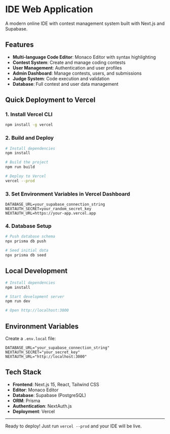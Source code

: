 # IDE Web Application

A modern online IDE with contest management system built with Next.js and Supabase.

## Features

- **Multi-language Code Editor**: Monaco Editor with syntax highlighting
- **Contest System**: Create and manage coding contests
- **User Management**: Authentication and user profiles
- **Admin Dashboard**: Manage contests, users, and submissions
- **Judge System**: Code execution and validation
- **Database**: Full contest and user data management

## Quick Deployment to Vercel

### 1. Install Vercel CLI
```bash
npm install -g vercel
```

### 2. Build and Deploy
```bash
# Install dependencies
npm install

# Build the project
npm run build

# Deploy to Vercel
vercel --prod
```

### 3. Set Environment Variables in Vercel Dashboard

```env
DATABASE_URL=your_supabase_connection_string
NEXTAUTH_SECRET=your_random_secret_key
NEXTAUTH_URL=https://your-app.vercel.app
```

### 4. Database Setup
```bash
# Push database schema
npx prisma db push

# Seed initial data
npx prisma db seed
```

## Local Development

```bash
# Install dependencies
npm install

# Start development server
npm run dev

# Open http://localhost:3000
```

## Environment Variables

Create a `.env.local` file:

```env
DATABASE_URL="your_supabase_connection_string"
NEXTAUTH_SECRET="your_secret_key"
NEXTAUTH_URL="http://localhost:3000"
```

## Tech Stack

- **Frontend**: Next.js 15, React, Tailwind CSS
- **Editor**: Monaco Editor
- **Database**: Supabase (PostgreSQL)
- **ORM**: Prisma
- **Authentication**: NextAuth.js
- **Deployment**: Vercel

---

Ready to deploy! Just run `vercel --prod` and your IDE will be live.

